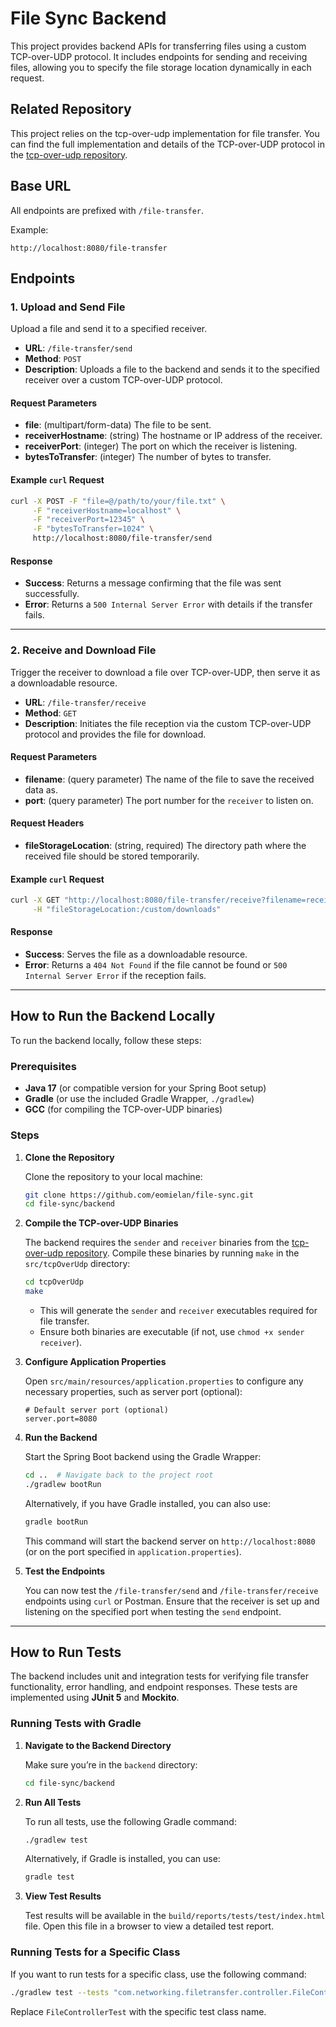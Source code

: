 # File Sync Backend

This project provides backend APIs for transferring files using a custom TCP-over-UDP protocol. It includes endpoints for sending and receiving files, allowing you to specify the file storage location dynamically in each request.

## Related Repository

This project relies on the tcp-over-udp implementation for file transfer. You can find the full implementation and details of the TCP-over-UDP protocol in the [tcp-over-udp repository](https://github.com/eomielan/tcp-over-udp).

## Base URL

All endpoints are prefixed with `/file-transfer`.

Example:

```plaintext
http://localhost:8080/file-transfer
```

## Endpoints

### 1. Upload and Send File

Upload a file and send it to a specified receiver.

- **URL**: `/file-transfer/send`
- **Method**: `POST`
- **Description**: Uploads a file to the backend and sends it to the specified receiver over a custom TCP-over-UDP protocol.

#### Request Parameters

- **file**: (multipart/form-data) The file to be sent.
- **receiverHostname**: (string) The hostname or IP address of the receiver.
- **receiverPort**: (integer) The port on which the receiver is listening.
- **bytesToTransfer**: (integer) The number of bytes to transfer.

#### Example `curl` Request

```bash
curl -X POST -F "file=@/path/to/your/file.txt" \
     -F "receiverHostname=localhost" \
     -F "receiverPort=12345" \
     -F "bytesToTransfer=1024" \
     http://localhost:8080/file-transfer/send
```

#### Response

- **Success**: Returns a message confirming that the file was sent successfully.
- **Error**: Returns a `500 Internal Server Error` with details if the transfer fails.

---

### 2. Receive and Download File

Trigger the receiver to download a file over TCP-over-UDP, then serve it as a downloadable resource.

- **URL**: `/file-transfer/receive`
- **Method**: `GET`
- **Description**: Initiates the file reception via the custom TCP-over-UDP protocol and provides the file for download.

#### Request Parameters

- **filename**: (query parameter) The name of the file to save the received data as.
- **port**: (query parameter) The port number for the `receiver` to listen on.

#### Request Headers

- **fileStorageLocation**: (string, required) The directory path where the received file should be stored temporarily.

#### Example `curl` Request

```bash
curl -X GET "http://localhost:8080/file-transfer/receive?filename=received_file.txt&port=12345" \
     -H "fileStorageLocation:/custom/downloads"
```

#### Response

- **Success**: Serves the file as a downloadable resource.
- **Error**: Returns a `404 Not Found` if the file cannot be found or `500 Internal Server Error` if the reception fails.

---

## How to Run the Backend Locally

To run the backend locally, follow these steps:

### Prerequisites

- **Java 17** (or compatible version for your Spring Boot setup)
- **Gradle** (or use the included Gradle Wrapper, `./gradlew`)
- **GCC** (for compiling the TCP-over-UDP binaries)

### Steps

1. **Clone the Repository**

   Clone the repository to your local machine:

   ```bash
   git clone https://github.com/eomielan/file-sync.git
   cd file-sync/backend
   ```

2. **Compile the TCP-over-UDP Binaries**

   The backend requires the `sender` and `receiver` binaries from the [tcp-over-udp repository](https://github.com/eomielan/tcp-over-udp). Compile these binaries by running `make` in the `src/tcpOverUdp` directory:

   ```bash
   cd tcpOverUdp
   make
   ```

   - This will generate the `sender` and `receiver` executables required for file transfer.
   - Ensure both binaries are executable (if not, use `chmod +x sender receiver`).

3. **Configure Application Properties**

   Open `src/main/resources/application.properties` to configure any necessary properties, such as server port (optional):

   ```properties
   # Default server port (optional)
   server.port=8080
   ```

4. **Run the Backend**

   Start the Spring Boot backend using the Gradle Wrapper:

   ```bash
   cd ..  # Navigate back to the project root
   ./gradlew bootRun
   ```

   Alternatively, if you have Gradle installed, you can also use:

   ```bash
   gradle bootRun
   ```

   This command will start the backend server on `http://localhost:8080` (or on the port specified in `application.properties`).

5. **Test the Endpoints**

   You can now test the `/file-transfer/send` and `/file-transfer/receive` endpoints using `curl` or Postman. Ensure that the receiver is set up and listening on the specified port when testing the `send` endpoint.

---

## How to Run Tests

The backend includes unit and integration tests for verifying file transfer functionality, error handling, and endpoint responses. These tests are implemented using **JUnit 5** and **Mockito**.

### Running Tests with Gradle

1. **Navigate to the Backend Directory**

   Make sure you’re in the `backend` directory:

   ```bash
   cd file-sync/backend
   ```

2. **Run All Tests**

   To run all tests, use the following Gradle command:

   ```bash
   ./gradlew test
   ```

   Alternatively, if Gradle is installed, you can use:

   ```bash
   gradle test
   ```

3. **View Test Results**

   Test results will be available in the `build/reports/tests/test/index.html` file. Open this file in a browser to view a detailed test report.

### Running Tests for a Specific Class

If you want to run tests for a specific class, use the following command:

```bash
./gradlew test --tests "com.networking.filetransfer.controller.FileControllerTest"
```

Replace `FileControllerTest` with the specific test class name.
